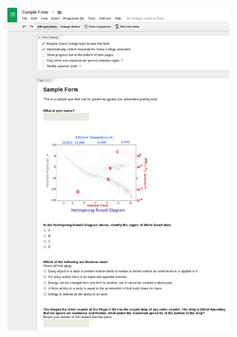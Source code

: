 ![Sample Google Form for a Quiz](https://github.com/mattbellis/ggrade/blob/master/images/SampleTestScreenshot.png)

